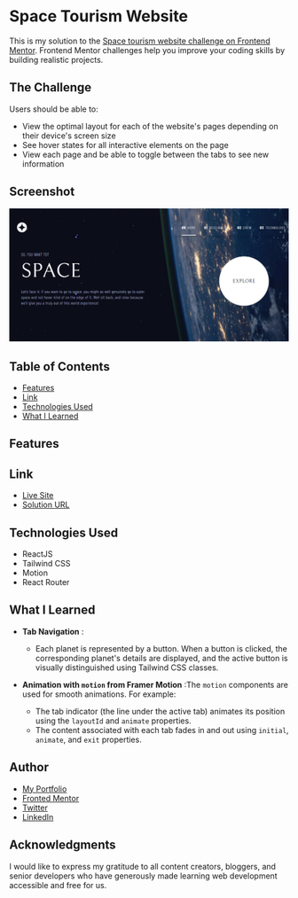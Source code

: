 # Space Tourism Website

This is my solution to the [Space tourism website challenge on Frontend Mentor](https://www.frontendmentor.io/challenges/space-tourism-multipage-website-gRWj1URZ3). Frontend Mentor challenges help you improve your coding skills by building realistic projects.

## The Challenge

Users should be able to:

- View the optimal layout for each of the website's pages depending on their device's screen size
- See hover states for all interactive elements on the page
- View each page and be able to toggle between the tabs to see new information

## Screenshot

![Screenshot](./public/screenshot.png)

## Table of Contents

- [Features](#features)
- [Link](#link)
- [Technologies Used](#technologies-used)
- [What I Learned](#what-i-learned)

## Features

## Link

* [Live Site](https://space-tourism-ten-wine.vercel.app/)
* [Solution URL](https://github.com/MahmoodHashem/Mentor-Challanges/tree/main/space-tourism-website)

## Technologies Used

* ReactJS
* Tailwind CSS
* Motion
* React Router

## What I Learned

* **Tab Navigation** :

  * Each planet is represented by a button. When a button is clicked, the corresponding planet's details are displayed, and the active button is visually distinguished using Tailwind CSS classes.
* **Animation with `motion` from Framer Motion** :The `motion` components are used for smooth animations. For example:

  * The tab indicator (the line under the active tab) animates its position using the `layoutId` and `animate` properties.
  * The content associated with each tab fades in and out using `initial`, `animate`, and `exit` properties.

## Author

- [My Portfolio](https://main--mahmood-hashemi.netlify.app/)
- [Fronted Mentor](https://www.frontendmentor.io/profile/MahmoodHasheme/yourusername)
- [Twitter](https://twitter.com/Mahmood18999963)
- [LinkedIn](https://www.linkedin.com/in/shah-mahmood-hashemi-55172a276/)

## Acknowledgments

I would like to express my gratitude to all content creators, bloggers, and senior developers who have generously made learning web development accessible and free for us.
